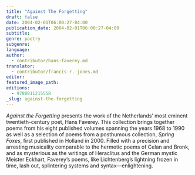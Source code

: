 ```yaml
---
title: "Against The Forgetting"
draft: false
date: 2004-02-01T06:00:27-04:00
publication_date: 2004-02-01T06:00:27-04:00
subtitle:
genre: poetry
subgenre:
language:
author:
  - contributor/hans-faverey.md
translator:
  - contributor/francis-r.-jones.md
editor:
featured_image_path:
editions:
  - 9780811215558
_slug: against-the-forgetting
---
```


_Against the Forgetting_ presents the work of the Netherlands’ most eminent twentieth-century poet, Hans Faverey. This collection brings together poems from his eight published volumes spanning the years 1968 to 1990 as well as a selection of poems from a posthumous collection, _Spring Foxes_, first published in Holland in 2000\. Filled with a precision and arresting musicality comparable to the hermetic poems of Celan and Bronk, and as mysterious as the writings of Heraclitus and the German mystic Meister Eckhart, Faverey’s poems, like Lichtenberg’s lightning frozen in time, lash out, splintering systems and syntax––enlightening.

